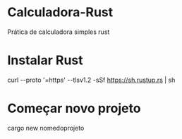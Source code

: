 # Calculadora-Rust
Prática de calculadora simples rust

# Instalar Rust 
curl --proto '=https' --tlsv1.2 -sSf https://sh.rustup.rs | sh

# Começar novo projeto 
cargo new nomedoprojeto

